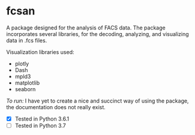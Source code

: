 # fcsan

A package designed for the analysis of FACS data. The package incorporates several
libraries, for the decoding, analyzing, and visualizing data in .fcs files. 

Visualization libraries used:
- plotly
- Dash
- mpld3
- matplotlib
- seaborn

*To run:*
I have yet to create a nice and succinct way of using the package, the documentation
does not really exist. 



- [x] Tested in Python 3.6.1
- [ ] Tested in Python 3.7
